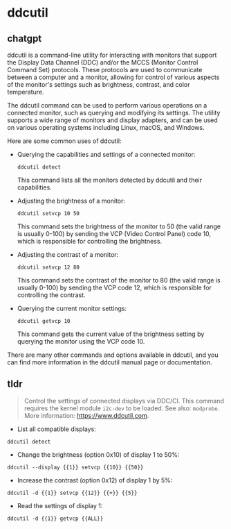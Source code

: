 # ddcutil 
## chatgpt 
ddcutil is a command-line utility for interacting with monitors that support the Display Data Channel (DDC) and/or the MCCS (Monitor Control Command Set) protocols. These protocols are used to communicate between a computer and a monitor, allowing for control of various aspects of the monitor's settings such as brightness, contrast, and color temperature.

The ddcutil command can be used to perform various operations on a connected monitor, such as querying and modifying its settings. The utility supports a wide range of monitors and display adapters, and can be used on various operating systems including Linux, macOS, and Windows.

Here are some common uses of ddcutil:

- Querying the capabilities and settings of a connected monitor: 
    ```
    ddcutil detect
    ```
   This command lists all the monitors detected by ddcutil and their capabilities.

- Adjusting the brightness of a monitor: 
    ```
    ddcutil setvcp 10 50
    ```
   This command sets the brightness of the monitor to 50 (the valid range is usually 0-100) by sending the VCP (Video Control Panel) code 10, which is responsible for controlling the brightness.

- Adjusting the contrast of a monitor:
    ```
    ddcutil setvcp 12 80
    ```
   This command sets the contrast of the monitor to 80 (the valid range is usually 0-100) by sending the VCP code 12, which is responsible for controlling the contrast.

- Querying the current monitor settings:
    ```
    ddcutil getvcp 10
    ```
   This command gets the current value of the brightness setting by querying the monitor using the VCP code 10.

There are many other commands and options available in ddcutil, and you can find more information in the ddcutil manual page or documentation. 

## tldr 
 
> Control the settings of connected displays via DDC/CI.
> This command requires the kernel module `i2c-dev` to be loaded. See also: `modprobe`.
> More information: <https://www.ddcutil.com>.

- List all compatible displays:

`ddcutil detect`

- Change the brightness (option 0x10) of display 1 to 50%:

`ddcutil --display {{1}} setvcp {{10}} {{50}}`

- Increase the contrast (option 0x12) of display 1 by 5%:

`ddcutil -d {{1}} setvcp {{12}} {{+}} {{5}}`

- Read the settings of display 1:

`ddcutil -d {{1}} getvcp {{ALL}}`
